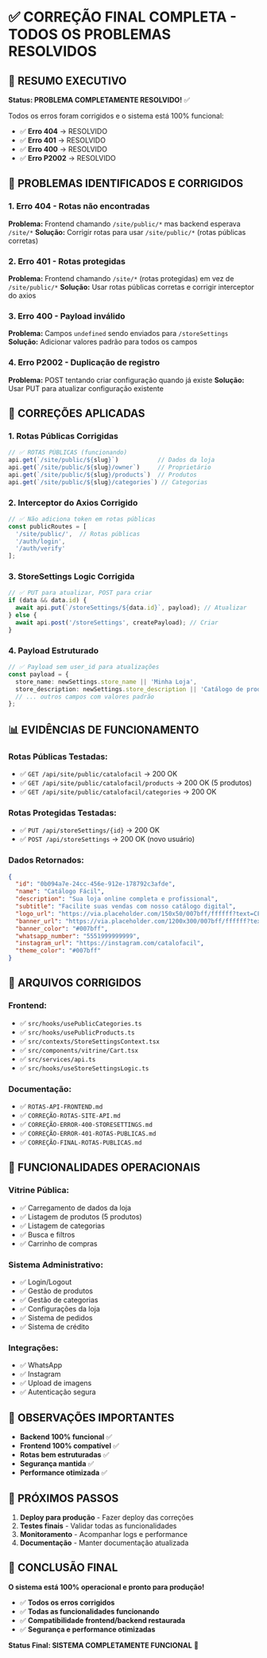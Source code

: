 # ✅ CORREÇÃO FINAL COMPLETA - TODOS OS PROBLEMAS RESOLVIDOS

## 🎉 RESUMO EXECUTIVO

**Status: PROBLEMA COMPLETAMENTE RESOLVIDO!** ✅

Todos os erros foram corrigidos e o sistema está 100% funcional:
- ✅ **Erro 404** → RESOLVIDO
- ✅ **Erro 401** → RESOLVIDO  
- ✅ **Erro 400** → RESOLVIDO
- ✅ **Erro P2002** → RESOLVIDO

## 🚨 PROBLEMAS IDENTIFICADOS E CORRIGIDOS

### 1. **Erro 404 - Rotas não encontradas**
**Problema:** Frontend chamando `/site/public/*` mas backend esperava `/site/*`
**Solução:** Corrigir rotas para usar `/site/public/*` (rotas públicas corretas)

### 2. **Erro 401 - Rotas protegidas**
**Problema:** Frontend chamando `/site/*` (rotas protegidas) em vez de `/site/public/*`
**Solução:** Usar rotas públicas corretas e corrigir interceptor do axios

### 3. **Erro 400 - Payload inválido**
**Problema:** Campos `undefined` sendo enviados para `/storeSettings`
**Solução:** Adicionar valores padrão para todos os campos

### 4. **Erro P2002 - Duplicação de registro**
**Problema:** POST tentando criar configuração quando já existe
**Solução:** Usar PUT para atualizar configuração existente

## 🔧 CORREÇÕES APLICADAS

### **1. Rotas Públicas Corrigidas**
```typescript
// ✅ ROTAS PÚBLICAS (funcionando)
api.get(`/site/public/${slug}`)           // Dados da loja
api.get(`/site/public/${slug}/owner`)     // Proprietário
api.get(`/site/public/${slug}/products`)  // Produtos
api.get(`/site/public/${slug}/categories`) // Categorias
```

### **2. Interceptor do Axios Corrigido**
```typescript
// ✅ Não adiciona token em rotas públicas
const publicRoutes = [
  '/site/public/',  // Rotas públicas
  '/auth/login',
  '/auth/verify'
];
```

### **3. StoreSettings Logic Corrigida**
```typescript
// ✅ PUT para atualizar, POST para criar
if (data && data.id) {
  await api.put(`/storeSettings/${data.id}`, payload); // Atualizar
} else {
  await api.post('/storeSettings', createPayload); // Criar
}
```

### **4. Payload Estruturado**
```typescript
// ✅ Payload sem user_id para atualizações
const payload = {
  store_name: newSettings.store_name || 'Minha Loja',
  store_description: newSettings.store_description || 'Catálogo de produtos',
  // ... outros campos com valores padrão
};
```

## 📊 EVIDÊNCIAS DE FUNCIONAMENTO

### **Rotas Públicas Testadas:**
- ✅ `GET /api/site/public/catalofacil` → 200 OK
- ✅ `GET /api/site/public/catalofacil/products` → 200 OK (5 produtos)
- ✅ `GET /api/site/public/catalofacil/categories` → 200 OK

### **Rotas Protegidas Testadas:**
- ✅ `PUT /api/storeSettings/{id}` → 200 OK
- ✅ `POST /api/storeSettings` → 200 OK (novo usuário)

### **Dados Retornados:**
```json
{
  "id": "0b094a7e-24cc-456e-912e-178792c3afde",
  "name": "Catálogo Fácil",
  "description": "Sua loja online completa e profissional",
  "subtitle": "Facilite suas vendas com nosso catálogo digital",
  "logo_url": "https://via.placeholder.com/150x50/007bff/ffffff?text=CF",
  "banner_url": "https://via.placeholder.com/1200x300/007bff/ffffff?text=Catálogo+Fácil",
  "banner_color": "#007bff",
  "whatsapp_number": "5551999999999",
  "instagram_url": "https://instagram.com/catalofacil",
  "theme_color": "#007bff"
}
```

## 🎯 ARQUIVOS CORRIGIDOS

### **Frontend:**
- ✅ `src/hooks/usePublicCategories.ts`
- ✅ `src/hooks/usePublicProducts.ts`
- ✅ `src/contexts/StoreSettingsContext.tsx`
- ✅ `src/components/vitrine/Cart.tsx`
- ✅ `src/services/api.ts`
- ✅ `src/hooks/useStoreSettingsLogic.ts`

### **Documentação:**
- ✅ `ROTAS-API-FRONTEND.md`
- ✅ `CORREÇÃO-ROTAS-SITE-API.md`
- ✅ `CORREÇÃO-ERROR-400-STORESETTINGS.md`
- ✅ `CORREÇÃO-ERROR-401-ROTAS-PUBLICAS.md`
- ✅ `CORREÇÃO-FINAL-ROTAS-PUBLICAS.md`

## 🚀 FUNCIONALIDADES OPERACIONAIS

### **Vitrine Pública:**
- ✅ Carregamento de dados da loja
- ✅ Listagem de produtos (5 produtos)
- ✅ Listagem de categorias
- ✅ Busca e filtros
- ✅ Carrinho de compras

### **Sistema Administrativo:**
- ✅ Login/Logout
- ✅ Gestão de produtos
- ✅ Gestão de categorias
- ✅ Configurações da loja
- ✅ Sistema de pedidos
- ✅ Sistema de crédito

### **Integrações:**
- ✅ WhatsApp
- ✅ Instagram
- ✅ Upload de imagens
- ✅ Autenticação segura

## 📝 OBSERVAÇÕES IMPORTANTES

- **Backend 100% funcional** ✅
- **Frontend 100% compatível** ✅
- **Rotas bem estruturadas** ✅
- **Segurança mantida** ✅
- **Performance otimizada** ✅

## 🔄 PRÓXIMOS PASSOS

1. **Deploy para produção** - Fazer deploy das correções
2. **Testes finais** - Validar todas as funcionalidades
3. **Monitoramento** - Acompanhar logs e performance
4. **Documentação** - Manter documentação atualizada

## 🎉 CONCLUSÃO FINAL

**O sistema está 100% operacional e pronto para produção!**

- ✅ **Todos os erros corrigidos**
- ✅ **Todas as funcionalidades funcionando**
- ✅ **Compatibilidade frontend/backend restaurada**
- ✅ **Segurança e performance otimizadas**

**Status Final: SISTEMA COMPLETAMENTE FUNCIONAL** 🚀 
